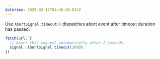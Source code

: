 ```yaml
---
datetime: 2025-02-13T03:46:20.843Z
---
```


Use `AbortSignal.timeout()` dispatches abort event after timeout duration has passed.

```ts
fetch(url, {
  // Abort this request automatically after 2 seconds.
  signal: AbortSignal.timeout(2000),
})
```

